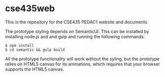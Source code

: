 # cse435web
This is the repository for the CSE435 PEDAC1 website and documents

The prototype styling depends on SemanticUI. This can be installed by installing node.js and and gulp and running the following commands:

    $ npm install
    $ cd semantic && gulp build

All the prototype functionality will work without the syling, but the prototype relies on HTML5 canvas for its animations, which requires that your browser supports the HTML5 canvas.
